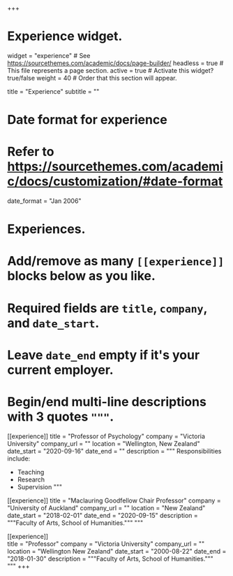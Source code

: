 +++
# Experience widget.
widget = "experience"  # See https://sourcethemes.com/academic/docs/page-builder/
headless = true  # This file represents a page section.
active = true  # Activate this widget? true/false
weight = 40  # Order that this section will appear.

title = "Experience"
subtitle = ""

# Date format for experience
#   Refer to https://sourcethemes.com/academic/docs/customization/#date-format
date_format = "Jan 2006"

# Experiences.
#   Add/remove as many `[[experience]]` blocks below as you like.
#   Required fields are `title`, `company`, and `date_start`.
#   Leave `date_end` empty if it's your current employer.
#   Begin/end multi-line descriptions with 3 quotes `"""`.
[[experience]]
  title = "Professor of Psychology"
  company = "Victoria University"
  company_url = ""
  location = "Wellington, New Zealand"
  date_start = "2020-09-16"
  date_end = ""
  description = """
  Responsibilities include:
  
  * Teaching
  * Research
  * Supervision
  """

[[experience]]
  title = "Maclauring Goodfellow Chair Professor"
  company = "University of Auckland"
  company_url = ""
  location = "New Zealand"
  date_start = "2018-02-01"
  date_end = "2020-09-15"
  description = """Faculty of Arts, School of Humanities."""
   """
  
[[experience]]  
 title = "Professor"
  company = "Victoria University"
  company_url = ""
  location = "Wellington New Zealand"
  date_start = "2000-08-22"
  date_end = "2018-01-30"
  description = """Faculty of Arts, School of Humanities."""  
  """
+++
